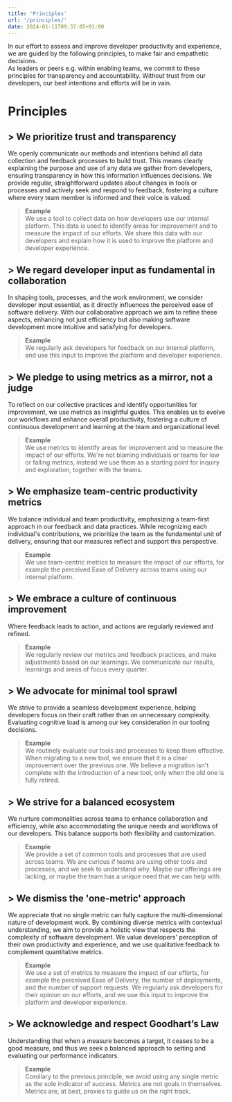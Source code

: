 ```yaml
---
title: 'Principles'
url: '/principles/'
date: 2024-01-11T09:37:05+01:00
---
```


In our effort to assess and improve developer productivity and experience, we are guided by the following principles, to make fair and empathetic decisions.</br>
As leaders or peers e.g. within enabling teams, we commit to these principles for transparency and accountability. Without trust from our developers, our best intentions and efforts will be in vain.

# Principles
## > We prioritize trust and transparency

We openly communicate our methods and intentions behind all data collection and feedback processes to build trust.
This means clearly explaining the purpose and use of any data we gather from developers, ensuring transparency in how this information influences decisions. We provide regular, straightforward updates about changes in tools or processes and actively seek and respond to feedback, fostering a culture where every team member is informed and their voice is valued.

> **Example** </br>
> We use a tool to collect data on how developers use our internal platform. This data is used to identify areas for improvement and to measure the impact of our efforts. We share this data with our developers and explain how it is used to improve the platform and developer experience.

## > We regard developer input as fundamental in collaboration

In shaping tools, processes, and the work environment, we consider developer input essential, as it directly influences the perceived ease of software delivery. With our collaborative approach we aim to refine these aspects, enhancing not just efficiency but also making software development more intuitive and satisfying for developers.

> **Example** </br>
> We regularly ask developers for feedback on our internal platform, and use this input to improve the platform and developer experience.

## > We pledge to using metrics as a mirror, not a judge

To reflect on our collective practices and identify opportunities for improvement, we use metrics as insightful guides. This enables us to evolve our workflows and enhance overall productivity, fostering a culture of continuous development and learning at the team and organizational level.

> **Example** </br>
> We use metrics to identify areas for improvement and to measure the impact of our efforts. We're not blaming individuals or teams for low or falling metrics, instead we use them as a starting point for inquiry and exploration, together with the teams.

## > We emphasize team-centric productivity metrics

We balance individual and team productivity, emphasizing a team-first approach in our feedback and data practices. While recognizing each individual's contributions, we prioritize the team as the fundamental unit of delivery, ensuring that our measures reflect and support this perspective.

> **Example** </br>
> We use team-centric metrics to measure the impact of our efforts, for example the perceived Ease of Delivery across teams using our internal platform.

## > We embrace a culture of continuous improvement

Where feedback leads to action, and actions are regularly reviewed and refined.

> **Example** </br>
> We regularly review our metrics and feedback practices, and make adjustments based on our learnings. We communicate our results, learnings and areas of focus every quarter.

## > We advocate for minimal tool sprawl

We strive to provide a seamless development experience, helping developers focus on their craft rather than on unnecessary complexity. Evaluating cognitive load is among our key consideration in our tooling decisions.

> **Example** </br>
> We routinely evaluate our tools and processes to keep them effective. When migrating to a new tool, we ensure that it is a clear improvement over the previous one. We believe a migration isn't complete with the introduction of a new tool, only when the old one is fully retired.

## > We strive for a balanced ecosystem

We nurture commonalities across teams to enhance collaboration and efficiency, while also accommodating the unique needs and workflows of our developers. This balance supports both flexibility and customization.

> **Example** </br>
> We provide a set of common tools and processes that are used across teams. We are curious if teams are using other tools and processes, and we seek to understand why. Maybe our offerings are lacking, or maybe the team has a unique need that we can help with.

## > We dismiss the 'one-metric' approach

We appreciate that no single metric can fully capture the multi-dimensional nature of development work. By combining diverse metrics with contextual understanding, we aim to provide a holistic view that respects the complexity of software development.
We value developers' perception of their own productivity and experience, and we use qualitative feedback to complement quantitative metrics.

> **Example** </br>
> We use a set of metrics to measure the impact of our efforts, for example the perceived Ease of Delivery, the number of deployments, and the number of support requests. We regularly ask developers for their opinion on our efforts, and we use this input to improve the platform and developer experience.

## > We acknowledge and respect Goodhart’s Law

Understanding that when a measure becomes a target, it ceases to be a good measure, and thus we seek a balanced approach to setting and evaluating our performance indicators.

> **Example** </br>
> Corollary to the previous principle, we avoid using any single metric as the sole indicator of success. Metrics are not goals in themselves. Metrics are, at best, proxies to guide us on the right track.
